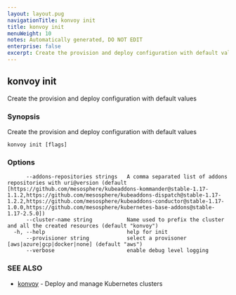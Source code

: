```yaml
---
layout: layout.pug
navigationTitle: konvoy init
title: konvoy init
menuWeight: 10
notes: Automatically generated, DO NOT EDIT
enterprise: false
excerpt: Create the provision and deploy configuration with default values
---
```


## konvoy init

Create the provision and deploy configuration with default values

### Synopsis

Create the provision and deploy configuration with default values

```
konvoy init [flags]
```

### Options

```
      --addons-repositories strings   A comma separated list of addons repositories with uri@version (default [https://github.com/mesosphere/kubeaddons-kommander@stable-1.17-1.1.2,https://github.com/mesosphere/kubeaddons-dispatch@stable-1.17-1.2.2,https://github.com/mesosphere/kubeaddons-conductor@stable-1.17-1.0.0,https://github.com/mesosphere/kubernetes-base-addons@stable-1.17-2.5.0])
      --cluster-name string           Name used to prefix the cluster and all the created resources (default "konvoy")
  -h, --help                          help for init
      --provisioner string            select a provisoner [aws|azure|gcp|docker|none] (default "aws")
      --verbose                       enable debug level logging
```

### SEE ALSO

* [konvoy](../)	 - Deploy and manage Kubernetes clusters

